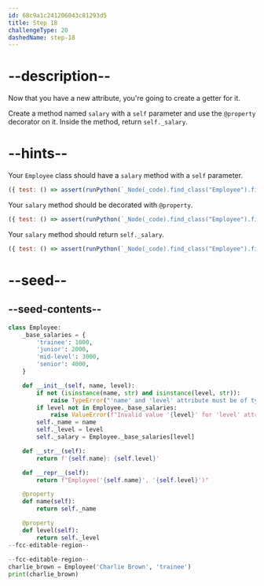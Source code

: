 ```yaml
---
id: 68c9a1c241206043c81293d5
title: Step 18
challengeType: 20
dashedName: step-18
---
```


# --description--

Now that you have a new attribute, you're going to create a getter for it.

Create a method named `salary` with a `self` parameter and use the `@property` decorator on it. Inside the method, return `self._salary`.

# --hints--

Your `Employee` class should have a `salary` method with a `self` parameter.

```js
({ test: () => assert(runPython(`_Node(_code).find_class("Employee").find_function("salary").has_args("self")`)) })
```

Your `salary` method should be decorated with `@property`.

```js
({ test: () => assert(runPython(`_Node(_code).find_class("Employee").find_function("salary").has_decorators("property")`)) })
```

Your `salary` method should return `self._salary`.

```js
({ test: () => assert(runPython(`_Node(_code).find_class("Employee").find_function("salary").has_return("self._salary")`)) })
```


# --seed--

## --seed-contents--

```py
class Employee:
    _base_salaries = {
        'trainee': 1000,
        'junior': 2000,
        'mid-level': 3000,
        'senior': 4000,
    }

    def __init__(self, name, level):
        if not (isinstance(name, str) and isinstance(level, str)):
            raise TypeError("'name' and 'level' attribute must be of type 'str'.")
        if level not in Employee._base_salaries:
            raise ValueError(f"Invalid value '{level}' for 'level' attribute.")
        self._name = name
        self._level = level
        self._salary = Employee._base_salaries[level]

    def __str__(self):
        return f'{self.name}: {self.level}'

    def __repr__(self):
        return f"Employee('{self.name}', '{self.level}')"

    @property
    def name(self):
        return self._name

    @property
    def level(self):
        return self._level
--fcc-editable-region--
    
--fcc-editable-region--
charlie_brown = Employee('Charlie Brown', 'trainee')
print(charlie_brown)
```
